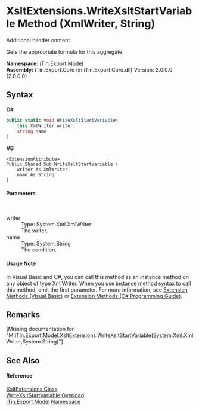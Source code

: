 # XsltExtensions.WriteXsltStartVariable Method (XmlWriter, String)
Additional header content 

Gets the appropriate formula for this aggregate.

**Namespace:**&nbsp;<a href="N_iTin_Export_Model">iTin.Export.Model</a><br />**Assembly:**&nbsp;iTin.Export.Core (in iTin.Export.Core.dll) Version: 2.0.0.0 (2.0.0.0)

## Syntax

**C#**<br />
``` C#
public static void WriteXsltStartVariable(
	this XmlWriter writer,
	string name
)
```

**VB**<br />
``` VB
<ExtensionAttribute>
Public Shared Sub WriteXsltStartVariable ( 
	writer As XmlWriter,
	name As String
)
```


#### Parameters
&nbsp;<dl><dt>writer</dt><dd>Type: System.Xml.XmlWriter<br />The writer.</dd><dt>name</dt><dd>Type: System.String<br />The condition.</dd></dl>

#### Usage Note
In Visual Basic and C#, you can call this method as an instance method on any object of type XmlWriter. When you use instance method syntax to call this method, omit the first parameter. For more information, see <a href="http://msdn.microsoft.com/en-us/library/bb384936.aspx">Extension Methods (Visual Basic)</a> or <a href="http://msdn.microsoft.com/en-us/library/bb383977.aspx">Extension Methods (C# Programming Guide)</a>.

## Remarks
\[Missing <remarks> documentation for "M:iTin.Export.Model.XsltExtensions.WriteXsltStartVariable(System.Xml.XmlWriter,System.String)"\]

## See Also


#### Reference
<a href="T_iTin_Export_Model_XsltExtensions">XsltExtensions Class</a><br /><a href="Overload_iTin_Export_Model_XsltExtensions_WriteXsltStartVariable">WriteXsltStartVariable Overload</a><br /><a href="N_iTin_Export_Model">iTin.Export.Model Namespace</a><br />